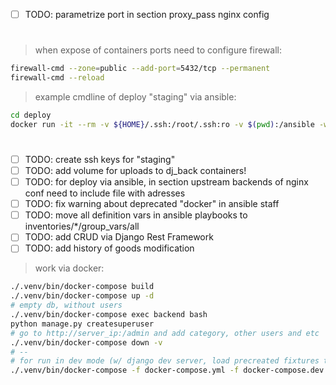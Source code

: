 - [ ] TODO: parametrize port in section proxy_pass nginx config
#
> when expose of containers ports need to configure firewall:
```sh
firewall-cmd --zone=public --add-port=5432/tcp --permanent
firewall-cmd --reload
```
> example cmdline of deploy "staging" via ansible:
```sh
cd deploy
docker run -it --rm -v ${HOME}/.ssh:/root/.ssh:ro -v $(pwd):/ansible -w /ansible ansible/centos7-ansible ansible-playbook -i inventories/staging site.yml
```
#
- [ ] TODO: create ssh keys for "staging"
- [ ] TODO: add volume for uploads to dj_back containers!
- [ ] TODO: for deploy via ansible, in section upstream backends of nginx conf need to include file with adresses
- [ ] TODO: fix warning about deprecated "docker" in ansible staff
- [ ] TODO: move all definition vars in ansible playbooks to inventories/*/group_vars/all
- [ ] TODO: add CRUD via Django Rest Framework
- [ ] TODO: add history of goods modification

> work via docker:
```bash
./.venv/bin/docker-compose build
./.venv/bin/docker-compose up -d
# empty db, without users
./.venv/bin/docker-compose exec backend bash
python manage.py createsuperuser
# go to http://server_ip:/admin and add category, other users and etc
./.venv/bin/docker-compose down -v
# --
# for run in dev mode (w/ django dev server, load precreated fixtures to db)
./.venv/bin/docker-compose -f docker-compose.yml -f docker-compose.dev.yml up -d
```
